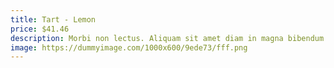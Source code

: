 ```yaml
---
title: Tart - Lemon
price: $41.46
description: Morbi non lectus. Aliquam sit amet diam in magna bibendum imperdiet. Nullam orci pede, venenatis non, sodales sed, tincidunt eu, felis.
image: https://dummyimage.com/1000x600/9ede73/fff.png
---
```


